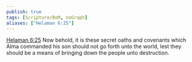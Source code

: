 ```yaml
---
publish: true
tags: [Scripture/BoM, noGraph]
aliases: ["Helaman 6:25"]
---
```

[Helaman 6:25](https://churchofjesuschrist.org/study/scriptures/bofm/hel/6?lang=eng&id=p25#p25) Now behold, it is these secret oaths and covenants which Alma commanded his son should not go forth unto the world, lest they should be a means of bringing down the people unto destruction.
